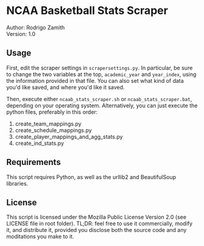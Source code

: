 NCAA Basketball Stats Scraper
=============================
Author: Rodrigo Zamith  
Version: 1.0


Usage
-----
First, edit the scraper settings in `scrapersettings.py`. In particular, be sure to change the two variables at the top, `academic_year` and `year_index`, using the information provided in that file. You can also set what kind of data you'd like saved, and where you'd like it saved.

Then, execute either `ncaab_stats_scraper.sh` or `ncaab_stats_scraper.bat`, depending on your operating system. Alternatively, you can just execute the python files, preferably in this order:

1. create_team_mappings.py
2. create_schedule_mappings.py
3. create_player_mappings_and_agg_stats.py
4. create_ind_stats.py


Requirements
------------
This script requires Python, as well as the urllib2 and BeautifulSoup libraries.


License
--------
This script is licensed under the Mozilla Public License Version 2.0 (see LICENSE file in root folder). TL;DR: feel free to use it commercially, modify it, and distribute it, provided you disclose both the source code and any moditations you make to it.
